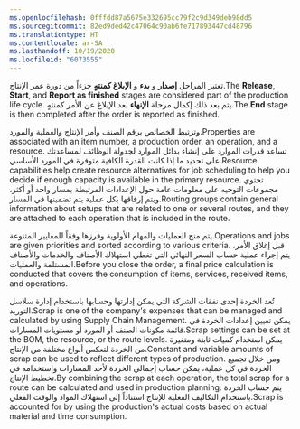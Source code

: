 ```yaml
---
ms.openlocfilehash: 0fffdd87a5675e332695cc79f2c9d349deb98dd5
ms.sourcegitcommit: 82ed9ded42c47064c90ab6fe717893447cd48796
ms.translationtype: HT
ms.contentlocale: ar-SA
ms.lasthandoff: 10/19/2020
ms.locfileid: "6073555"
---
```

<span data-ttu-id="ec13d-101">تعتبر المراحل **إصدار** و **بدء** و **الإبلاغ كمنتهٍ** جزءاً من دورة عمر الإنتاج.</span><span class="sxs-lookup"><span data-stu-id="ec13d-101">The **Release**, **Start**, and **Report as finished** stages are considered part of the production life cycle.</span></span> <span data-ttu-id="ec13d-102">يتم بعد ذلك إكمال مرحلة **الإنهاء** بعد الإبلاغ عن الأمر كمنتهٍ.</span><span class="sxs-lookup"><span data-stu-id="ec13d-102">The **End** stage is then completed after the order is reported as finished.</span></span>

<span data-ttu-id="ec13d-103">وترتبط الخصائص برقم الصنف وأمر الإنتاج والعملية والمورد.</span><span class="sxs-lookup"><span data-stu-id="ec13d-103">Properties are associated with an item number, a production order, an operation, and a resource.</span></span> <span data-ttu-id="ec13d-104">تساعد قدرات الموارد على إنشاء بدائل الموارد لجدولة الوظائف لمساعدتك على تحديد ما إذا كانت القدرة الكافية متوفرة في المورد الأساسي.</span><span class="sxs-lookup"><span data-stu-id="ec13d-104">Resource capabilities help create resource alternatives for job scheduling to help you decide if enough capacity is available in the primary resource.</span></span> <span data-ttu-id="ec13d-105">تحتوي مجموعات التوجيه على معلومات عامة حول الإعدادات المرتبطة بمسار واحد أو أكثر، ويتم إرفاقها بكل عملية يتم تضمينها في المسار.</span><span class="sxs-lookup"><span data-stu-id="ec13d-105">Routing groups contain general information about setups that are related to one or several routes, and they are attached to each operation that is included in the route.</span></span>

<span data-ttu-id="ec13d-106">يتم منح العمليات والمهام الأولوية وفرزها وفقاً للمعايير المتنوعة.</span><span class="sxs-lookup"><span data-stu-id="ec13d-106">Operations and jobs are given priorities and sorted according to various criteria.</span></span> <span data-ttu-id="ec13d-107">قبل إغلاق الأمر، يتم إجراء عملية حساب السعر النهائي التي تغطي استهلاك الأصناف والخدمات والأصناف المستلمة والعمليات.</span><span class="sxs-lookup"><span data-stu-id="ec13d-107">Before you close the order, a final price calculation is conducted that covers the consumption of items, services, received items, and operations.</span></span>

<span data-ttu-id="ec13d-108">تُعد الخردة إحدى نفقات الشركة التي يمكن إدارتها وحسابها باستخدام إدارة سلاسل التوريد.</span><span class="sxs-lookup"><span data-stu-id="ec13d-108">Scrap is one of the company's expenses that can be managed and calculated by using Supply Chain Management.</span></span> <span data-ttu-id="ec13d-109">يمكن تعيين إعدادات الخردة في قائمة مكونات الصنف أو المورد أو مستويات المسارات.</span><span class="sxs-lookup"><span data-stu-id="ec13d-109">Scrap settings can be set at the BOM, the resource, or the route levels.</span></span> <span data-ttu-id="ec13d-110">يمكن استخدام كميات ثابتة ومتغيرة من الخردة لتعكس أنواع مختلفة من الإنتاج.</span><span class="sxs-lookup"><span data-stu-id="ec13d-110">Constant and variable amounts of scrap can be used to reflect different types of production.</span></span>
<span data-ttu-id="ec13d-111">ومن خلال تجميع الخردة في كل عملية، يمكن حساب إجمالي الخردة لأحد المسارات واستخدامه في تخطيط الإنتاج.</span><span class="sxs-lookup"><span data-stu-id="ec13d-111">By combining the scrap at each operation, the total scrap for a route can be calculated and used in production planning.</span></span> <span data-ttu-id="ec13d-112">يتم حساب الخردة باستخدام التكاليف الفعلية للإنتاج استناداً إلى استهلاك المواد والوقت الفعلي.</span><span class="sxs-lookup"><span data-stu-id="ec13d-112">Scrap is accounted for by using the production's actual costs based on actual material and time consumption.</span></span>
